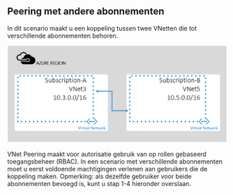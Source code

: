 ## Peering met andere abonnementen

In dit scenario maakt u een koppeling tussen twee VNetten die tot verschillende abonnementen behoren.

![scenario met verschillende abonnementen](./media/virtual-networks-create-vnetpeering-scenario-crosssub-include/figure01.PNG)

VNet Peering maakt voor autorisatie gebruik van op rollen gebaseerd toegangsbeheer (RBAC). In een scenario met verschillende abonnementen moet u eerst voldoende machtigingen verlenen aan gebruikers die de koppeling maken. Opmerking: als dezelfde gebruiker voor beide abonnementen bevoegd is, kunt u stap 1-4 hieronder overslaan. 


<!--HONumber=ago16_HO4-->


